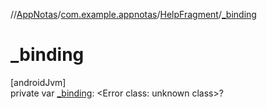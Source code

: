 //[AppNotas](../../../index.md)/[com.example.appnotas](../index.md)/[HelpFragment](index.md)/[_binding](_binding.md)

# _binding

[androidJvm]\
private var [_binding](_binding.md): &lt;Error class: unknown class&gt;?
